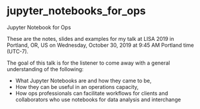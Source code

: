 # jupyter_notebooks_for_ops
Jupyter Notebook for Ops

These are the notes, slides and examples for my talk at LISA 2019 in Portland, OR, US on 
Wednesday, October 30, 2019 at 9:45 AM Portland time (UTC-7).

The goal of this talk is for the listener to come away with a general understanding of the following:

* What Jupyter Notebooks are and how they came to be,
* How they can be useful in an operations capacity,
* How ops professionals can facilitate workflows for clients and collaborators who use notebooks for
data analysis and interchange


